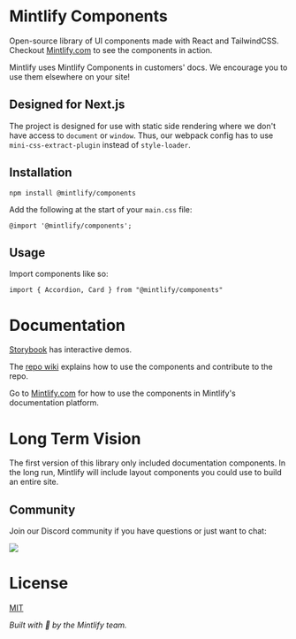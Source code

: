 # Mintlify Components

Open-source library of UI components made with React and TailwindCSS. Checkout [Mintlify.com](https://mintlify.com/) to see the components in action.

Mintlify uses Mintlify Components in customers' docs. We encourage you to use them elsewhere on your site!

## Designed for Next.js

The project is designed for use with static side rendering where we don't have access to `document` or `window`. Thus, our webpack config has to use `mini-css-extract-plugin` instead of `style-loader`.

## Installation

`npm install @mintlify/components`

Add the following at the start of your `main.css` file:

`@import '@mintlify/components';`

## Usage

Import components like so:

`import { Accordion, Card } from "@mintlify/components"`

# Documentation

[Storybook](https://main--63134bd5ae01f2a7717a0e47.chromatic.com/) has interactive demos.

The [repo wiki](https://github.com/mintlify/components/wiki) explains how to use the components and contribute to the repo.

Go to [Mintlify.com](https://www.mintlify.com/components/overview) for how to use the components in Mintlify's documentation platform.

# Long Term Vision

The first version of this library only included documentation components. In the long run, Mintlify will include layout components you could use to build an entire site.

## Community

Join our Discord community if you have questions or just want to chat:

[![](https://dcbadge.vercel.app/api/server/ACREKdwjG5)](https://discord.gg/ACREKdwjG5)

# License

[MIT](https://tldrlegal.com/license/mit-license)

_Built with 💚 by the Mintlify team._
